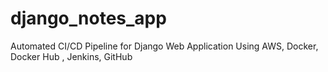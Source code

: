 # django_notes_app
Automated CI/CD Pipeline for Django Web Application Using AWS, Docker, Docker Hub , Jenkins, GitHub
